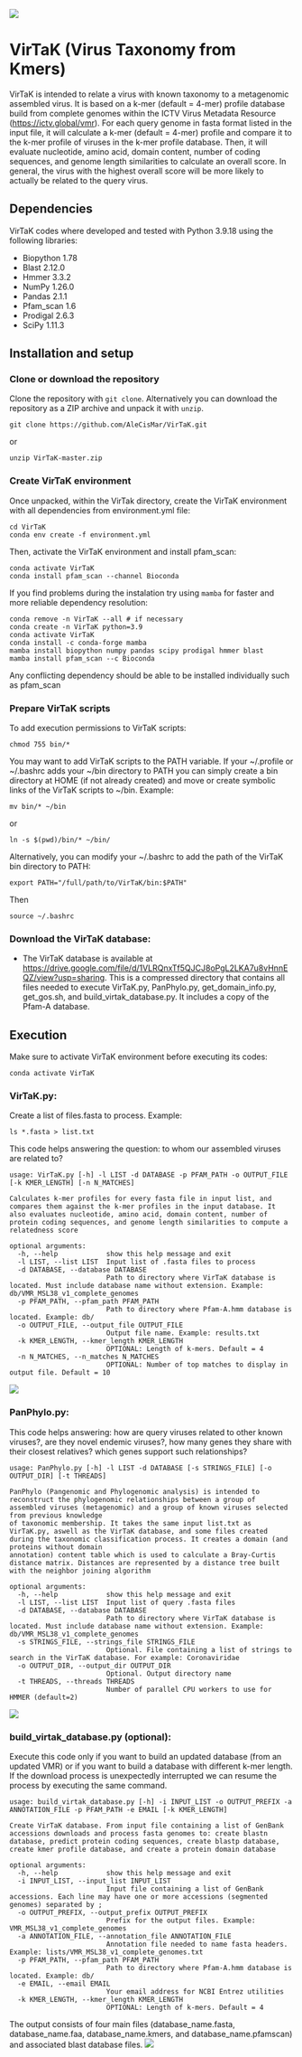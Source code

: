 ![](images/logo.png)
# VirTaK (Virus Taxonomy from Kmers)
 
VirTaK is intended to relate a virus with known taxonomy to a metagenomic assembled virus. It is based on a k-mer (default = 4-mer) profile database build from complete genomes within the ICTV Virus Metadata Resource (https://ictv.global/vmr). For each query genome in fasta format listed in the input file, it will calculate a k-mer (default = 4-mer) profile and compare it to the k-mer profile of viruses in the k-mer profile database. Then, it will evaluate nucleotide, amino acid, domain content, number of coding sequences, and genome length similarities to calculate an overall score. In general, the virus with the highest overall score will be more likely to actually be related to the query virus.

## Dependencies

VirTaK codes where developed and tested with Python 3.9.18 using the following libraries:

* Biopython 1.78
* Blast 2.12.0
* Hmmer 3.3.2
* NumPy 1.26.0
* Pandas 2.1.1
* Pfam_scan 1.6
* Prodigal 2.6.3
* SciPy 1.11.3

## Installation and setup

### Clone or download the repository
Clone the repository with `git clone`. Alternatively you can download the repository as a ZIP archive and unpack it with `unzip`.

```{bash, eval=FALSE, echo=TRUE}
git clone https://github.com/AleCisMar/VirTaK.git
```
or
```{bash, eval=FALSE, echo=TRUE}
unzip VirTaK-master.zip
```

### Create VirTaK environment
Once unpacked, within the VirTak directory, create the VirTaK environment with all dependencies from environment.yml file:

```{bash, eval=FALSE, echo=TRUE}
cd VirTaK
conda env create -f environment.yml
```
Then, activate the VirTaK environment and install pfam_scan:

```{bash, eval=FALSE, echo=TRUE}
conda activate VirTaK
conda install pfam_scan --channel Bioconda
```

If you find problems during the instalation try using `mamba` for faster and more reliable dependency resolution:
```
conda remove -n VirTaK --all # if necessary
conda create -n VirTaK python=3.9
conda activate VirTaK
conda install -c conda-forge mamba
mamba install biopython numpy pandas scipy prodigal hmmer blast
mamba install pfam_scan --c Bioconda
```
Any conflicting dependency should be able to be installed individually such as pfam_scan

### Prepare VirTaK scripts
To add execution permissions to VirTaK scripts:

```{bash, eval=FALSE, echo=TRUE}
chmod 755 bin/*
```

You may want to add VirTaK scripts to the PATH variable. If your ~/.profile or ~/.bashrc adds your ~/bin directory to PATH you can simply create a bin directory at HOME (if not already created) and move or create symbolic links of the VirTaK scripts to ~/bin. Example:
```{bash, eval=FALSE, echo=TRUE}
mv bin/* ~/bin
```
or
```{bash, eval=FALSE, echo=TRUE}
ln -s $(pwd)/bin/* ~/bin/
```
Alternatively, you can modify your ~/.bashrc to add the path of the VirTaK bin directory to PATH:
```{bash, eval=FALSE, echo=TRUE}
export PATH="/full/path/to/VirTaK/bin:$PATH"
```
Then
```{bash, eval=FALSE, echo=TRUE}
source ~/.bashrc
```

### Download the VirTaK database:

* The VirTaK database is available at https://drive.google.com/file/d/1VLRQnxTf5QJCJ8oPgL2LKA7u8vHnnEQZ/view?usp=sharing.
This is a compressed directory that contains all files needed to execute VirTaK.py, PanPhylo.py, get_domain_info.py, get_gos.sh, and build_virtak_database.py. It includes a copy of the Pfam-A database.

## Execution

Make sure to activate VirTaK environment before executing its codes:

```{bash, eval=FALSE, echo=TRUE}
conda activate VirTaK
```

### VirTaK.py:

Create a list of files.fasta to process. Example:

```{bash, eval=FALSE, echo=TRUE}
ls *.fasta > list.txt
```

This code helps answering the question: to whom our assembled viruses are related to? 

```{bash, eval=FALSE, echo=TRUE}
usage: VirTaK.py [-h] -l LIST -d DATABASE -p PFAM_PATH -o OUTPUT_FILE [-k KMER_LENGTH] [-n N_MATCHES]

Calculates k-mer profiles for every fasta file in input list, and compares them against the k-mer profiles in the input database. It also evaluates nucleotide, amino acid, domain content, number of
protein coding sequences, and genome length similarities to compute a relatedness score

optional arguments:
  -h, --help            show this help message and exit
  -l LIST, --list LIST  Input list of .fasta files to process
  -d DATABASE, --database DATABASE
                        Path to directory where VirTaK database is located. Must include database name without extension. Example: db/VMR_MSL38_v1_complete_genomes
  -p PFAM_PATH, --pfam_path PFAM_PATH
                        Path to directory where Pfam-A.hmm database is located. Example: db/
  -o OUTPUT_FILE, --output_file OUTPUT_FILE
                        Output file name. Example: results.txt
  -k KMER_LENGTH, --kmer_length KMER_LENGTH
                        OPTIONAL: Length of k-mers. Default = 4
  -n N_MATCHES, --n_matches N_MATCHES
                        OPTIONAL: Number of top matches to display in output file. Default = 10
```
![](images/virtak.png)

### PanPhylo.py:

This code helps answering: how are query viruses related to other known viruses?, are they novel endemic viruses?, how many genes they share with their
closest relatives? which genes support such relationships?

```{bash, eval=FALSE, echo=TRUE}
usage: PanPhylo.py [-h] -l LIST -d DATABASE [-s STRINGS_FILE] [-o OUTPUT_DIR] [-t THREADS]

PanPhylo (Pangenomic and Phylogenomic analysis) is intended to reconstruct the phylogenomic relationships between a group of assembled viruses (metagenomic) and a group of known viruses selected from previous knowledge
of taxonomic membership. It takes the same input list.txt as VirTaK.py, aswell as the VirTaK database, and some files created during the taxonomic classification process. It creates a domain (and proteins without domain
annotation) content table which is used to calculate a Bray-Curtis distance matrix. Distances are represented by a distance tree built with the neighbor joining algorithm

optional arguments:
  -h, --help            show this help message and exit
  -l LIST, --list LIST  Input list of query .fasta files
  -d DATABASE, --database DATABASE
                        Path to directory where VirTaK database is located. Must include database name without extension. Example: db/VMR_MSL38_v1_complete_genomes
  -s STRINGS_FILE, --strings_file STRINGS_FILE
                        Optional. File containing a list of strings to search in the VirTaK database. For example: Coronaviridae
  -o OUTPUT_DIR, --output_dir OUTPUT_DIR
                        Optional. Output directory name
  -t THREADS, --threads THREADS
                        Number of parallel CPU workers to use for HMMER (default=2)
```
![](images/panphylo.png)

### build_virtak_database.py (optional):

Execute this code only if you want to build an updated database (from an updated VMR) or if you want to build a database with different k-mer length. If the download process is unexpectedly interrupted we can resume the process by executing the same command.

```{bash, eval=FALSE, echo=TRUE}
usage: build_virtak_database.py [-h] -i INPUT_LIST -o OUTPUT_PREFIX -a ANNOTATION_FILE -p PFAM_PATH -e EMAIL [-k KMER_LENGTH]

Create VirTaK database. From input file containing a list of GenBank accessions downloads and process fasta genomes to: create blastn database, predict protein coding sequences, create blastp database,
create kmer profile database, and create a protein domain database

optional arguments:
  -h, --help            show this help message and exit
  -i INPUT_LIST, --input_list INPUT_LIST
                        Input file containing a list of GenBank accessions. Each line may have one or more accessions (segmented genomes) separated by ;
  -o OUTPUT_PREFIX, --output_prefix OUTPUT_PREFIX
                        Prefix for the output files. Example: VMR_MSL38_v1_complete_genomes
  -a ANNOTATION_FILE, --annotation_file ANNOTATION_FILE
                        Annotation file needed to name fasta headers. Example: lists/VMR_MSL38_v1_complete_genomes.txt
  -p PFAM_PATH, --pfam_path PFAM_PATH
                        Path to directory where Pfam-A.hmm database is located. Example: db/
  -e EMAIL, --email EMAIL
                        Your email address for NCBI Entrez utilities
  -k KMER_LENGTH, --kmer_length KMER_LENGTH
                        OPTIONAL: Length of k-mers. Default = 4
```

The output consists of four main files (database_name.fasta, database_name.faa, database_name.kmers, and database_name.pfamscan) and associated blast database files.
![](images/build_virtak_db.png)
